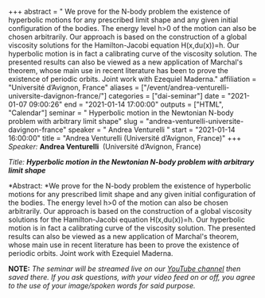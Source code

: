 +++
abstract = " We prove for the N-body problem the existence of hyperbolic motions for any prescribed limit shape and any given initial configuration of the bodies. The energy level h&gt;0 of the motion can also be chosen arbitrarily. Our approach is based on the construction of a global viscosity solutions for the Hamilton-Jacobi equation H(x,du(x))=h. Our hyperbolic motion is in fact a calibrating curve of the viscosity solution. The presented results can also be viewed as a new application of Marchal's theorem, whose main use in recent literature has been to prove the existence of periodic orbits. Joint work with Ezequiel Maderna."
affiliation = "Université d’Avignon, France"
aliases = ["/event/andrea-venturelli-universite-davignon-france/"]
categories = ["dai-seminar"]
date = "2021-01-07 09:00:26"
end = "2021-01-14 17:00:00"
outputs = ["HTML", "Calendar"]
seminar = " Hyperbolic motion in the Newtonian N-body problem with arbitrary limit shape"
slug = "andrea-venturelli-universite-davignon-france"
speaker = " Andrea Venturelli "
start = "2021-01-14 16:00:00"
title = "Andrea Venturelli (Université d’Avignon, France)"
+++
*Speaker:* **Andrea Venturelli**  (Université d’Avignon, France)

*Title: **Hyperbolic motion in the Newtonian N-body problem with
arbitrary limit shape***

*Abstract: *We prove for the N-body problem the existence of hyperbolic
motions for any prescribed limit shape and any given initial
configuration of the bodies. The energy level h&gt;0 of the motion can
also be chosen arbitrarily. Our approach is based on the construction of
a global viscosity solutions for the Hamilton-Jacobi equation
H(x,du(x))=h. Our hyperbolic motion is in fact a calibrating curve of
the viscosity solution. The presented results can also be viewed as a
new application of Marchal's theorem, whose main use in recent
literature has been to prove the existence of periodic orbits. Joint
work with Ezequiel Maderna.

**NOTE:** *The seminar will be streamed live on our [YouTube
channel](https://www.youtube.com/channel/UCyNNg155G3iLS7l-qZjboyg) then
saved there. If you ask questions, with your video feed on or off, you
agree to the use of your image/spoken words for said purpose.*
